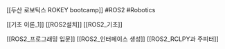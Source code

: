 [[두산 로보틱스 ROKEY bootcamp]]
#ROS2 #Robotics 

[[기초 이론_1]]
[[ROS2설치]]
[[ROS2_기초]]

[[ROS2_프로그래밍 입문]]
[[ROS2_인터페이스 생성]]
[[ROS2_RCLPY과 주피터]]


